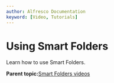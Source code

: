 ```yaml
---
author: Alfresco Documentation
keyword: [Video, Tutorials]
---
```


# Using Smart Folders

Learn how to use Smart Folders.

  

**Parent topic:**[Smart Folders videos](../topics/smart-video-tutorials.md)

